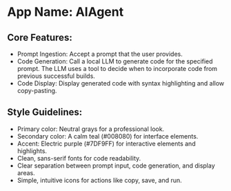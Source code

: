 # **App Name**: AIAgent

## Core Features:

- Prompt Ingestion: Accept a prompt that the user provides.
- Code Generation: Call a local LLM to generate code for the specified prompt. The LLM uses a tool to decide when to incorporate code from previous successful builds.
- Code Display: Display generated code with syntax highlighting and allow copy-pasting.

## Style Guidelines:

- Primary color: Neutral grays for a professional look.
- Secondary color: A calm teal (#008080) for interface elements.
- Accent: Electric purple (#7DF9FF) for interactive elements and highlights.
- Clean, sans-serif fonts for code readability.
- Clear separation between prompt input, code generation, and display areas.
- Simple, intuitive icons for actions like copy, save, and run.